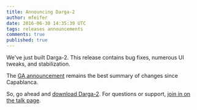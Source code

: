 ```yaml
---
title: Announcing Darga-2
author: mfeifer
date: 2016-06-30 14:35:39 UTC
tags: releases announcements
comments: true
published: true
---
```


We've just built Darga-2. This release contains bug fixes, numerous UI tweaks, and stabilization.

The [GA announcement](http://manageiq.org/blog/2016/06/darga-ga-announcement/)
remains the best summary of changes since Capablanca.

So, go ahead and [download Darga-2](http://manageiq.org/download/).
For questions or support,
[join in on the talk page](http://talk.manageiq.org/).
